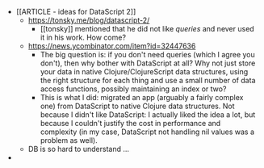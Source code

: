 - [[ARTICLE - ideas for DataScript 2]]
	- https://tonsky.me/blog/datascript-2/
		- [[tonsky]] mentioned that he did not like *queries* and never used it in his work. How come?
	- https://news.ycombinator.com/item?id=32447636
		- The big question is: if you don't need queries (which I agree you don't), then why bother with DataScript at all? Why not just store your data in native Clojure/ClojureScript data structures, using the right structure for each thing and use a small number of data access functions, possibly maintaining an index or two?
		- This is what I did: migrated an app (arguably a fairly complex one) from DataScript to native Clojure data structures. Not because I didn't like DataScript: I actually liked the idea a lot, but because I couldn't justify the cost in performance and complexity (in my case, DataScript not handling nil values was a problem as well).
	- DB is so hard to understand ...
-